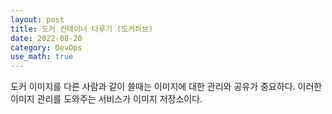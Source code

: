 ```yaml
---
layout: post
title: 도커 컨테이너 다루기 (도커허브)
date: 2022-08-20
category: DevOps
use_math: true
---
```


도커 이미지를 다른 사람과 같이 쓸때는 이미지에 대한 관리와 공유가 중요하다. 이러한 이미지 관리를 도와주는 서비스가 이미지 저장소이다.
